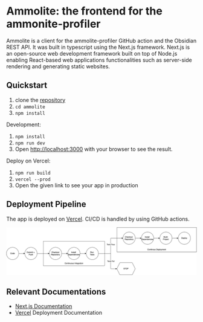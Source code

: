 # Ammolite: the frontend for the ammonite-profiler

Ammolite is a client for the ammolite-profiler GitHub action and the Obsidian REST API. It was built in typescript using the Next.js framework. Next.js is an open-source web development framework built on top of Node.js enabling React-based web applications functionalities such as server-side rendering and generating static websites.

## Quickstart

1. clone the [repository]
2. `cd ammolite`
3. `npm install`

Development:
1. `npm install`
2. `npm run dev`
3. Open [http://localhost:3000](http://localhost:3000) with your browser to see the result.

Deploy on Vercel:
1. `npm run build`
2. `vercel --prod`
3. Open the given link to see your app in production

## Deployment Pipeline
The app is deployed on [Vercel]. CI/CD is handled by using GitHub actions.

![ci/cd](./public/client-cicd.drawio.png)

## Relevant Documentations
* [Next.js Documentation]
* [Vercel] Deployment Documentation

[Next.js Documentation]: <https://nextjs.org/docs>
[Vercel]: <https://vercel.com/docs/concepts/next.js/overview>
[repository]: <https://github.com/pdettmann/ammolite>

